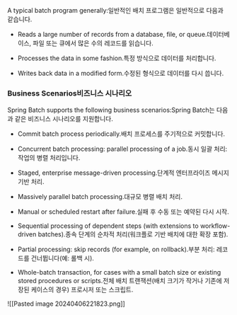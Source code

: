A typical batch program generally:일반적인 배치 프로그램은 일반적으로 다음과 같습니다.

- Reads a large number of records from a database, file, or queue.데이터베이스, 파일 또는 큐에서 많은 수의 레코드를 읽습니다.
    
- Processes the data in some fashion.특정 방식으로 데이터를 처리합니다.
    
- Writes back data in a modified form.수정된 형식으로 데이터를 다시 씁니다.


### Business Scenarios비즈니스 시나리오

Spring Batch supports the following business scenarios:Spring Batch는 다음과 같은 비즈니스 시나리오를 지원합니다.


- Commit batch process periodically.배치 프로세스를 주기적으로 커밋합니다.
    
- Concurrent batch processing: parallel processing of a job.동시 일괄 처리: 작업의 병렬 처리입니다.
    
- Staged, enterprise message-driven processing.단계적 엔터프라이즈 메시지 기반 처리.
    
- Massively parallel batch processing.대규모 병렬 배치 처리.
    
- Manual or scheduled restart after failure.실패 후 수동 또는 예약된 다시 시작.
    
- Sequential processing of dependent steps (with extensions to workflow-driven batches).종속 단계의 순차적 처리(워크플로 기반 배치에 대한 확장 포함).
    
- Partial processing: skip records (for example, on rollback).부분 처리: 레코드를 건너뜁니다(예: 롤백 시).
    
- Whole-batch transaction, for cases with a small batch size or existing stored procedures or scripts.전체 배치 트랜잭션(배치 크기가 작거나 기존에 저장된 케이스의 경우) 프로시저 또는 스크립트.



![[Pasted image 20240406221823.png]]

